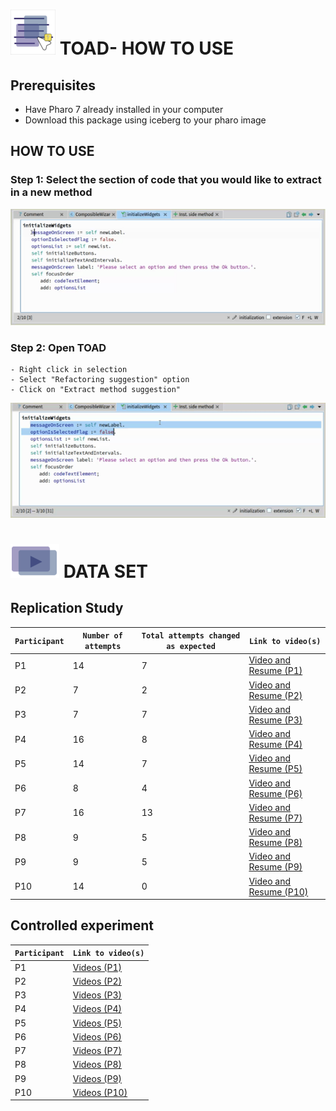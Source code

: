#  ![icon](./img/ToadIcon.png) TOAD- HOW TO USE 
## Prerequisites 
 - Have Pharo 7 already installed in your computer
 - Download this package using iceberg to your pharo image
## HOW TO USE
### Step 1: Select the section of code that you would like to extract in a new method
![icon](./img/SelectGif.gif) 
### Step 2: Open TOAD
    - Right click in selection
    - Select "Refactoring suggestion" option
    - Click on "Extract method suggestion"
![icon](./img/Click.gif) 

# ![icon](./img/VideoIcon.png) DATA SET

## Replication Study
| `Participant` | `Number of attempts`| `Total attempts changed as expected`|`Link to video(s)`|
|---------------|---------------------|-------------------------------------|------------------|
| P1 |14| 7|<a href="https://drive.google.com/open?id=1zLTzUZaeAdyRUUA7mEDLCe5oGOuummMn"> Video and Resume (P1)</a >|
| P2 | 7| 2|<a href="https://drive.google.com/open?id=1j5sMOL6KHKtig1d5yKjxWd_8e8kxn-gb"> Video and Resume (P2) </a >|
| P3 | 7| 7|<a href="https://drive.google.com/open?id=1qNqUByk06pcUYHkJG6xCm33xlCobKmDb"> Video and Resume (P3) </a >|
| P4 |16| 8|<a href="https://drive.google.com/open?id=17hgCapkZp6MD0mmWSXnNTHafyf2Sq95j"> Video and Resume (P4) </a >|
| P5 |14| 7|<a href="https://drive.google.com/open?id=1JK7DJjtPGjXbRYLJq3Kwn3EbTbdDCmSg"> Video and Resume (P5) </a >|
| P6 | 8| 4|<a href="https://drive.google.com/open?id=1GrWV4QW_JZgd7aCUC3xhS0VEsgDjgc3A"> Video and Resume (P6) </a >|
| P7 |16|13|<a href="https://drive.google.com/open?id=1YCW0-vUxJwQVecEDB_R520pFI0nkj39b"> Video and Resume (P7) </a >|
| P8 | 9| 5|<a href="https://drive.google.com/open?id=1H59iHSiSxbebLpj-0Our-WJUI0bdC0pn"> Video and Resume (P8) </a >|
| P9 | 9| 5|<a href="https://drive.google.com/open?id=1lj_8XtZAsy9_-PfJ9bpwuqsuImZvHAWr"> Video and Resume (P9) </a >|
| P10 |14| 0|<a href="https://drive.google.com/open?id=1gdmKf2vqivK4yXaRUbp7juCzc_WV1U89"> Video and Resume (P10) </a >|
## Controlled experiment
| `Participant` |`Link to video(s)`|
|---------------|------------------|
| P1 | <a href="https://drive.google.com/open?id=1gx795fnfAi0evR8HbBA4K6wYSptJLe4Y"> Videos (P1)</a >|
| P2 | <a href="https://drive.google.com/open?id=1IKurBoQTs1naeI52Z5CqHru4FqsCRFB8"> Videos (P2)</a >|
| P3 | <a href="https://drive.google.com/open?id=1YWr7oxHj6J6ERP0PZ5ZkXD3gjtuFyjNd"> Videos (P3)</a >|
| P4 | <a href="https://drive.google.com/open?id=11_KfX1o6zrarlUaW-g-UwfsaR1YnzpTt"> Videos (P4)</a >|
| P5 | <a href="https://drive.google.com/open?id=1wEKEyksglPGT4u80KxEnJ6Uv9Cu7xAFL"> Videos (P5)</a >|
| P6 | <a href="https://drive.google.com/open?id=1OH6eYr1JmqnvzhvRA_zl94q-e_JcHYjz"> Videos (P6)</a >|
| P7 | <a href="https://drive.google.com/open?id=178YVzHRXp8b3gTE6FnmVKkmir4CpCw_P"> Videos (P7)</a >|
| P8 | <a href="https://drive.google.com/open?id=1F38tGS4Q2R3AbAdGggxA2CMlU1LStYRL"> Videos (P8)</a >|
| P9 | <a href="https://drive.google.com/open?id=1XUGkvcU760crzKGwiDFb-AyvedpneCty"> Videos (P9)</a >|
| P10 | <a href="https://drive.google.com/open?id=1GCOYQzkI4oD4vBsd7TPj_6buPNf_oPNz"> Videos (P10)</a >|